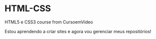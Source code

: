 # HTML-CSS
HTML5 e CSS3 course from CursoemVideo

Estou aprendendo a criar sites e agora vou gerenciar meus repositórios!
